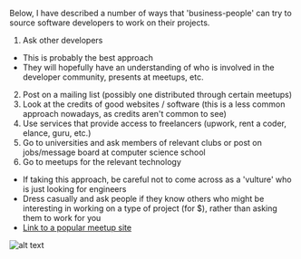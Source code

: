 Below, I have described a number of ways that 'business-people' can try to source software developers to work on their projects.

1. Ask other developers 
  * This is probably the best approach
  * They will hopefully have an understanding of who is involved in the developer community, presents at meetups, etc.
2. Post on a mailing list (possibly one distributed through certain meetups)
3. Look at the credits of good websites / software (this is a less common approach nowadays, as credits aren't common to see)
4. Use services that provide access to freelancers (upwork, rent a coder, elance, guru, etc.)
5. Go to universities and ask members of relevant clubs or post on jobs/message board at computer science school
6. Go to meetups for the relevant technology
  * If taking this approach, be careful not to come across as a 'vulture' who is just looking for engineers
  * Dress casually and ask people if they know others who might be interesting in working on a type of project (for $), rather than asking them to work for you
  * [Link to a popular meetup site](https://www.meetup.com)

![alt text](http://softwaredevelopmentdegreelink.com/sites/softwaredevelopmentdegreelink.com/files/styles/large/public/field/image/How%20To%20Become%20a%20Software%20Developer.jpg?itok=SKQ-blPf)
